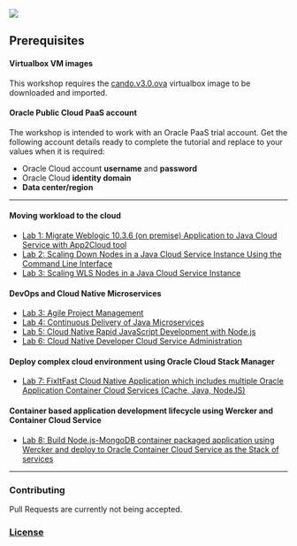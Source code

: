 ![](common/ptf.header.png)

## Prerequisites

#### Virtualbox VM images

This workshop requires the [cando.v3.0.ova](https://drive.google.com/open?id=0B0MXC4qaECO6RHBWMEttdW9fOVk) virtualbox image to be downloaded and imported.

#### Oracle Public Cloud PaaS  account

The workshop is intended to work with an Oracle PaaS trial account. Get the following account details ready to complete the tutorial and replace to your values when it is required:

+ Oracle Cloud account **username** and **password**
+ Oracle Cloud **identity domain**
+ **Data center/region**

----

#### Moving workload to the cloud ####

+ [Lab 1: Migrate Weblogic 10.3.6 (on premise) Application to Java Cloud Service with App2Cloud tool](app-2-cloud/README.md)
+ [Lab 2: Scaling Down Nodes in a Java Cloud Service Instance Using the Command Line Interface](jcs-scale-down-psm/README.md)
+ [Lab 3: Scaling WLS Nodes in a Java Cloud Service Instance](jcs-scale-up-ui/README.md)

#### DevOps and Cloud Native Microservices

+ [Lab 3: Agile Project Management](microservices/CloudNative100.md)
+ [Lab 4: Continuous Delivery of Java Microservices](microservices/CloudNative200.md)
+ [Lab 5: Cloud Native Rapid JavaScript Development with Node.js](microservices/CloudNative300.md)
+ [Lab 6: Cloud Native Developer Cloud Service Administration](microservices/CloudNative400.md)

#### Deploy complex cloud environment using Oracle Cloud Stack Manager ###
+ [Lab 7: FixItFast Cloud Native Application which includes multiple Oracle Application Container Cloud Services (Cache, Java, NodeJS)](stack/stack.cache.md)

#### Container based application development lifecycle using Wercker and Container Cloud Service ####

+ [Lab 8: Build Node.js-MongoDB container packaged application using Wercker and deploy to Oracle Container Cloud Service as the Stack of services](nodejs-mongodb-stack/README.md)

---

### Contributing

Pull Requests are currently not being accepted. 

### [License](LICENSE.md)
